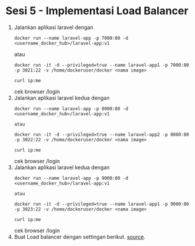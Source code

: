 # Sesi 5 - Implementasi Load Balancer

1. Jalankan aplikasi laravel dengan
     ```
     docker run --name laravel-app -p 7000:80 -d <username_docker_hub>/laravel-app:v1
     ```
     atau 
     ```
     docker run -it -d --privileged=true --name laravel-app1 -p 7000:80 -p 3021:22 -v /home/dockeruser/docker <nama image>
     ```
     ```
     curl ip:me
     ```
     cek browser <IP :7000>/login 
2. Jalankan aplikasi laravel kedua dengan
     ```
     docker run --name laravel-app -p 8000:80 -d <username_docker_hub>/laravel-app:v1
     ```
       atau 
     ```
     docker run -it -d --privileged=true --name laravel-app2 -p 8000:80 -p 3022:22 -v /home/dockeruser/docker <nama image>
     ```
     ```
     curl ip:me
     ```
     cek browser <IP :8000>/login
3. Jalankan aplikasi laravel kedua dengan
     ```
     docker run --name laravel-app -p 9000:80 -d <username_docker_hub>/laravel-app:v1
     ```
       atau 
     ```
     docker run -it -d --privileged=true --name laravel-app1 -p 9000:80 -p 3023:22 -v /home/dockeruser/docker <nama image>
     ```
     ```
     curl ip:me
     ```
     cek browser <IP :9000>/login
4. Buat Load balancer dengan settingan berikut.
    [source](https://raw.githubusercontent.com/ariekiyoshi/devopsok/master/sesi%205/5.%20implementasi%20load%20balancer/nginx.conf).


